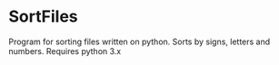# SortFiles
Program for sorting files written on python. Sorts by signs, letters and numbers.
Requires python 3.x
